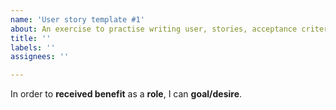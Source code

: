 ```yaml
---
name: 'User story template #1'
about: An exercise to practise writing user, stories, acceptance criteria and tasks
title: ''
labels: ''
assignees: ''

---
```


In order to **received benefit** as a **role**, I can **goal/desire**.
